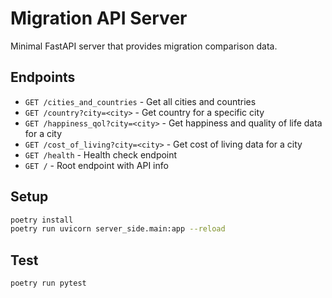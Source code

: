 # Migration API Server

Minimal FastAPI server that provides migration comparison data.

## Endpoints

- `GET /cities_and_countries` - Get all cities and countries
- `GET /country?city=<city>` - Get country for a specific city
- `GET /happiness_qol?city=<city>` - Get happiness and quality of life data for a city
- `GET /cost_of_living?city=<city>` - Get cost of living data for a city
- `GET /health` - Health check endpoint
- `GET /` - Root endpoint with API info

## Setup

```bash
poetry install
poetry run uvicorn server_side.main:app --reload
```

## Test

```bash
poetry run pytest
```